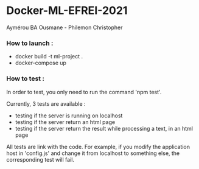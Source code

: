 # Docker-ML-EFREI-2021

Aymérou BA Ousmane - Philemon Christopher

### How to launch :

- docker build -t ml-project .
- docker-compose up

### How to test :

In order to test, you only need to run the command 'npm test'.

Currently, 3 tests are available :
- testing if the server is running on localhost
- testing if the server return an html page
- testing if the server return the result while processing a text, in an html page

All tests are link with the code. For example, if you modify the application host in 'config.js' and change it from localhost to something else, the corresponding test will fail.
